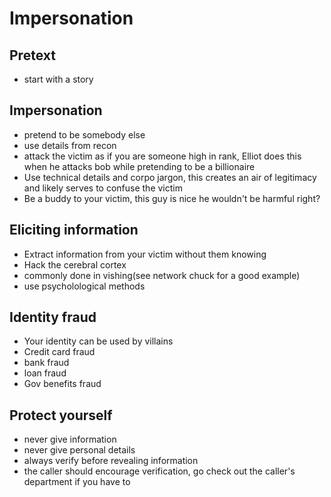 # Impersonation

## Pretext

- start with a story

## Impersonation

- pretend to be somebody else
- use details from recon
- attack the victim as if you are someone high in rank, Elliot does this when he attacks bob while pretending to be a billionaire
- Use technical details and corpo jargon, this creates an air of legitimacy and likely serves to confuse the victim
- Be a buddy to your victim, this guy is nice he wouldn't be harmful right?

## Eliciting information

- Extract information from your victim without them knowing
- Hack the cerebral cortex
- commonly done in vishing(see network chuck for a good example)
- use psycholological methods

## Identity fraud

- Your identity can be used by villains
- Credit card fraud
- bank fraud
- loan fraud
- Gov benefits fraud

## Protect yourself

- never give information
- never give personal details
- always verify before revealing information
- the caller should encourage verification, go check out the caller's department if you have to
